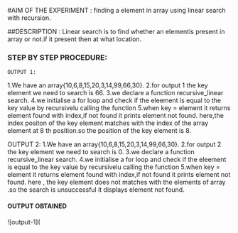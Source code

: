 #AIM OF THE EXPERIMENT : finding a element in array using  linear search with recursion.

##DESCRIPTION : Linear search is to find whether an elementis present in array or not.if it present then at what location.

### STEP BY STEP PROCEDURE:
    OUTPUT 1:
    
  1.We have an array{10,6,8,15,20,3,14,99,66,30}.
  2.for output 1 the key element we need to search is 66.
  3.we declare a function recursive_linear search.
  4.we initialise a for loop and check if the eleement is equal to the key value by recursivelu calling the function
  5.when key = element it returns element found with index,if not found it prints element not found.
      here,the index positon of the key element matches with the index of the  array element  at 8 th position.so the position of the key element is 8.
  
  OUTPUT 2: 
  1.We have an array{10,6,8,15,20,3,14,99,66,30}.
  2.for output 2 the key element we need to search is 0.
  3.we declare a function recursive_linear search.
  4.we initialise a for loop and check if the eleement is equal to the key value by recursivelu calling the function
  5.when key = element it returns element found with index,if not found it prints element not found.
      here , the key element does not matches with the elements of array .so the search is unsuccessful it displays element not found. 
      
      
  #### OUTPUT OBTAINED
  
  ![output-1](
